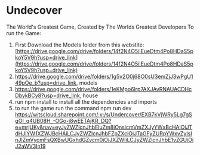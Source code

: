 # Undecover
The World's Greatest Game, Created by The Worlds Greatest Developers
To run the Game:
  1. First Download the Models folder from this webstite: [https://drive.google.com/drive/folders/14f2N4O5iIEueDtm4Po8HDaS5pkoY5V9h?usp=drive_link](https://drive.google.com/drive/folders/14f2N4O5iIEueDtm4Po8HDaS5pkoY5V9h?usp=drive_link)
  2. https://drive.google.com/drive/folders/1g5v2O0j68O0sU3emZjJ3wPgU149pOe_b?usp=drive_link, models
  3. https://drive.google.com/drive/folders/1eKMpo6lrp7AXJAvRNAUACDHcDbykBCy8?usp=drive_link, house
  4. run npm install to install all the dependencies and imports
  5. to run the game run the command npm run dev
https://witscloud.sharepoint.com/:v:/s/Undercover/EXB7kVjWRy5Lg7gSgOI_q4UB08H_-OGo-i8wEETAjKR_DQ?e=mrjUKy&nav=eyJyZWZlcnJhbEluZm8iOnsicmVmZXJyYWxBcHAiOiJTdHJlYW1XZWJBcHAiLCJyZWZlcnJhbFZpZXciOiJTaGFyZURpYWxvZyIsInJlZmVycmFsQXBwUGxhdGZvcm0iOiJXZWIiLCJyZWZlcnJhbE1vZGUiOiJ2aWV3In19
